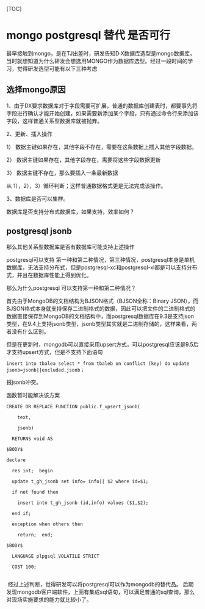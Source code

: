[TOC]

# mongo postgresql 替代 是否可行



​	最早接触到mongo，是在TJ出差时，研发告知D·X数据库选型是mongo数据库，当时就想知道为什么研发会想选用MONGO作为数据库选型。经过一段时间的学习，觉得研发选型可能有以下三种考虑



## 选择mongo原因



1、由于DX要求数据库对于字段需要可扩展，普通的数据库创建表时，都要事先将字段进行确认才能开始创建，如果需要新添加某个字段，只有通过命令行来添加该字段，这样普通关系型数据库就被抛弃。

2、更新、插入操作

1） 数据主键如果存在，其他字段不存在，需要在这条数据上插入其他字段数据。

2） 数据主键如果存在，其他字段存在，需要将这些字段数据更新

3） 数据主键不存在，那么要插入一条最新数据

从 1），2），3）循环判断；这样普通数据格式更是无法完成该操作。

3、数据库是否可以集群。

数据库是否支持分布式数据库，如果支持，效率如何？



## postgresql jsonb

那么其他关系型数据库是否有数据库可能支持上述操作

postgresql可以支持 第一种和第二种情况，第三种情况，postgresql本身是单机数据库，无法支持分布式，但是postgresql-xc和postgresql-xl都是可以支持分布式，并且在数据库性能上得到优化。

那么为什么postgresql 可以支持第一种和第二种情况？

首先由于MongoDB的文档结构为BJSON格式（BJSON全称：Binary JSON），而BJSON格式本身就支持保存二进制格式的数据，因此可以把文件的二进制格式的数据直接保存到MongoDB的文档结构中，而postgresql数据库在9.3是支持json类型，在9.4上支持jsonb类型，jsonb类型其实就是二进制存储的，这样来看，两者没有什么区别。

但是在更新时，mongodb可以直接采用upsert方式，可以postgresql应该是9.5后才支持upsert方式，但是不支持下面语句

```insert into tbalea select * from tbaleb on conflict (key) do update jsonb=jsonb||excluded.jsonb；```

报jsonb冲突。

函数暂时能解决该方案

```
CREATE OR REPLACE FUNCTION public.f_upsert_jsonb(

    text,

    jsonb)

  RETURNS void AS

$BODY$  

declare  

  res int;  begin  

  update t_gh_jsonb set info= info|| $2 where id=$1;  

  if not found then  

    insert into t_gh_jsonb (id,info) values ($1,$2);  

  end if;  

  exception when others then  

    return;  end;  

$BODY$

  LANGUAGE plpgsql VOLATILE STRICT

  COST 100;


```




​	经过上述判断，觉得研发可以将postgresql可以作为mongodb的替代品。
	后期发现mongodb客户端软件，上面有集成sql语句，可以满足普通的sql查询，那么对现场实施要求的能力就比较小了。






